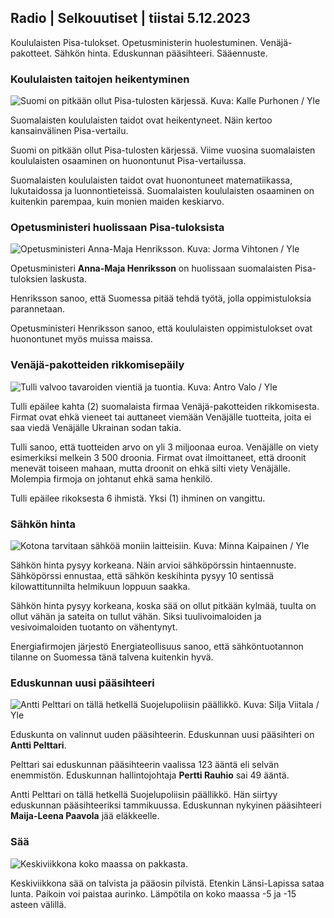 ## Radio \| Selkouutiset \| tiistai 5.12.2023

Koululaisten Pisa-tulokset. Opetusministerin huolestuminen. Venäjä-pakotteet. Sähkön hinta. Eduskunnan pääsihteeri. Sääennuste.

### Koululaisten taitojen heikentyminen

![Suomi on pitkään ollut Pisa-tulosten kärjessä. Kuva: Kalle Purhonen / Yle](https://images.cdn.yle.fi/image/upload/c_crop,h_2908,w_5170,x_0,y_845/ar_1.7777777777777777,c_fill,g_faces,h_675,w_1200/dpr_1.0/q_auto:eco/f_auto/fl_lossy/v1676457672/39-107312163ecb5c74eb28)

Suomalaisten koululaisten taidot ovat heikentyneet. Näin kertoo kansainvälinen Pisa-vertailu.

Suomi on pitkään ollut Pisa-tulosten kärjessä. Viime vuosina suomalaisten koululaisten osaaminen on huonontunut Pisa-vertailussa.

Suomalaisten koululaisten taidot ovat huonontuneet matematiikassa, lukutaidossa ja luonnontieteissä. Suomalaisten koululaisten osaaminen on kuitenkin parempaa, kuin monien maiden keskiarvo.

### Opetusministeri huolissaan Pisa-tuloksista

![Opetusministeri Anna-Maja Henriksson. Kuva: Jorma Vihtonen / Yle](https://images.cdn.yle.fi/image/upload/c_crop,h_3058,w_5438,x_13,y_230/ar_1.7777777777777777,c_fill,g_faces,h_675,w_1200/dpr_1.0/q_auto:eco/f_auto/fl_lossy/v1701348797/39-1209058656885428af74)

Opetusministeri **Anna-Maja Henriksson** on huolissaan suomalaisten Pisa-tuloksien laskusta.

Henriksson sanoo, että Suomessa pitää tehdä työtä, jolla oppimistuloksia parannetaan.

Opetusministeri Henriksson sanoo, että koululaisten oppimistulokset ovat huonontunet myös muissa maissa.

### Venäjä-pakotteiden rikkomisepäily

![Tulli valvoo tavaroiden vientiä ja tuontia. Kuva: Antro Valo / Yle](https://images.cdn.yle.fi/image/upload/c_crop,h_2928,w_5206,x_0,y_292/ar_1.7777777777777777,c_fill,g_faces,h_675,w_1200/dpr_1.0/q_auto:eco/f_auto/fl_lossy/v1700736463/39-1205401655f286e958d7)

Tulli epäilee kahta (2) suomalaista firmaa Venäjä-pakotteiden rikkomisesta. Firmat ovat ehkä vieneet tai auttaneet viemään Venäjälle tuotteita, joita ei saa viedä Venäjälle Ukrainan sodan takia.

Tulli sanoo, että tuotteiden arvo on yli 3 miljoonaa euroa. Venäjälle on viety esimerkiksi melkein 3 500 droonia. Firmat ovat ilmoittaneet, että droonit menevät toiseen mahaan, mutta droonit on ehkä silti viety Venäjälle. Molempia firmoja on johtanut ehkä sama henkilö.

Tulli epäilee rikoksesta 6 ihmistä. Yksi (1) ihminen on vangittu.

### Sähkön hinta

![Kotona tarvitaan sähköä moniin laitteisiin. Kuva: Minna Kaipainen / Yle](https://images.cdn.yle.fi/image/upload/c_crop,h_2268,w_4032,x_0,y_309/ar_1.7777777777777777,c_fill,g_faces,h_675,w_1200/dpr_1.0/q_auto:eco/f_auto/fl_lossy/v1671697913/39-105199063a41461661e1)

Sähkön hinta pysyy korkeana. Näin arvioi sähköpörssin hintaennuste. Sähköpörssi ennustaa, että sähkön keskihinta pysyy 10 sentissä kilowattitunnilta helmikuun loppuun saakka.

Sähkön hinta pysyy korkeana, koska sää on ollut pitkään kylmää, tuulta on ollut vähän ja sateita on tullut vähän. Siksi tuulivoimaloiden ja vesivoimaloiden tuotanto on vähentynyt.

Energiafirmojen järjestö Energiateollisuus sanoo, että sähköntuotannon tilanne on Suomessa tänä talvena kuitenkin hyvä.

### Eduskunnan uusi pääsihteeri

![Antti Pelttari on tällä hetkellä Suojelupoliisin päällikkö. Kuva: Silja Viitala / Yle](https://images.cdn.yle.fi/image/upload/c_crop,h_2240,w_3983,x_0,y_415/ar_1.7777777777777777,c_fill,g_faces,h_675,w_1200/dpr_1.0/q_auto:eco/f_auto/fl_lossy/v1697105340/39-118515365279ca8459ad)

Eduskunta on valinnut uuden pääsihteerin. Eduskunnan uusi pääsihteri on **Antti Pelttari**.

Pelttari sai eduskunnan pääsihteerin vaalissa 123 ääntä eli selvän enemmistön. Eduskunnan hallintojohtaja **Pertti Rauhio** sai 49 ääntä.

Antti Pelttari on tällä hetkellä Suojelupoliisin päällikkö. Hän siirtyy eduskunnan pääsihteeriksi tammikuussa. Eduskunnan nykyinen pääsihteeri **Maija-Leena Paavola** jää eläkkeelle.

### Sää

![Keskiviikkona koko maassa on pakkasta.](https://images.cdn.yle.fi/image/upload/c_crop,h_1080,w_1919,x_0,y_0/ar_1.7777777777777777,c_fill,g_faces,h_675,w_1200/dpr_1.0/q_auto:eco/f_auto/fl_lossy/v1701789633/39-1211328656f3f8a3964d)

Keskiviikkona sää on talvista ja pääosin pilvistä. Etenkin Länsi-Lapissa sataa lunta. Paikoin voi paistaa aurinko. Lämpötila on koko maassa -5 ja -15 asteen välillä.
